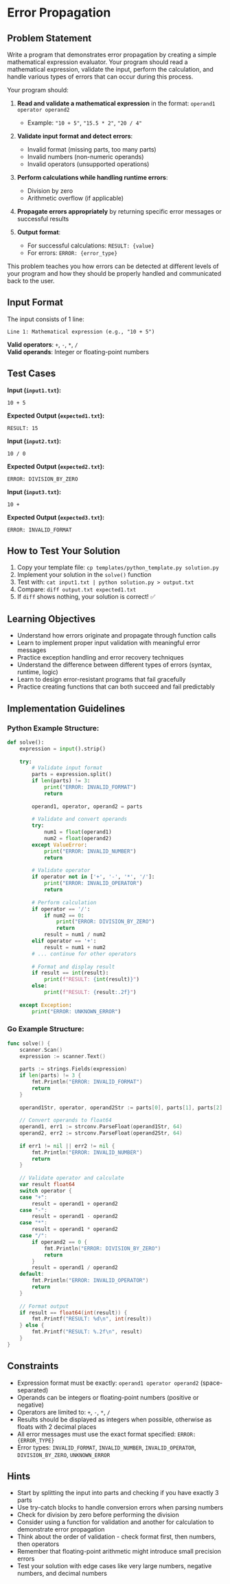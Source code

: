 # Error Propagation

## Problem Statement

Write a program that demonstrates error propagation by creating a simple mathematical expression evaluator. Your program should read a mathematical expression, validate the input, perform the calculation, and handle various types of errors that can occur during this process.

Your program should:

1. **Read and validate a mathematical expression** in the format: `operand1 operator operand2`
   - Example: `"10 + 5"`, `"15.5 * 2"`, `"20 / 4"`

2. **Validate input format and detect errors**:
   - Invalid format (missing parts, too many parts)
   - Invalid numbers (non-numeric operands)
   - Invalid operators (unsupported operations)

3. **Perform calculations while handling runtime errors**:
   - Division by zero
   - Arithmetic overflow (if applicable)

4. **Propagate errors appropriately** by returning specific error messages or successful results

5. **Output format**:
   - For successful calculations: `RESULT: {value}`
   - For errors: `ERROR: {error_type}`

This problem teaches you how errors can be detected at different levels of your program and how they should be properly handled and communicated back to the user.

## Input Format

The input consists of 1 line:
```
Line 1: Mathematical expression (e.g., "10 + 5")
```

**Valid operators**: `+`, `-`, `*`, `/`  
**Valid operands**: Integer or floating-point numbers

## Test Cases

**Input (`input1.txt`):**
```
10 + 5
```

**Expected Output (`expected1.txt`):**
```
RESULT: 15
```

**Input (`input2.txt`):**
```
10 / 0
```

**Expected Output (`expected2.txt`):**
```
ERROR: DIVISION_BY_ZERO
```

**Input (`input3.txt`):**
```
10 +
```

**Expected Output (`expected3.txt`):**
```
ERROR: INVALID_FORMAT
```

## How to Test Your Solution
1. Copy your template file: `cp templates/python_template.py solution.py`
2. Implement your solution in the `solve()` function
3. Test with: `cat input1.txt | python solution.py > output.txt`
4. Compare: `diff output.txt expected1.txt`
5. If `diff` shows nothing, your solution is correct! ✅

## Learning Objectives

- Understand how errors originate and propagate through function calls
- Learn to implement proper input validation with meaningful error messages
- Practice exception handling and error recovery techniques
- Understand the difference between different types of errors (syntax, runtime, logic)
- Learn to design error-resistant programs that fail gracefully
- Practice creating functions that can both succeed and fail predictably

## Implementation Guidelines

### Python Example Structure:
```python
def solve():
    expression = input().strip()
    
    try:
        # Validate input format
        parts = expression.split()
        if len(parts) != 3:
            print("ERROR: INVALID_FORMAT")
            return
            
        operand1, operator, operand2 = parts
        
        # Validate and convert operands
        try:
            num1 = float(operand1)
            num2 = float(operand2)
        except ValueError:
            print("ERROR: INVALID_NUMBER")
            return
            
        # Validate operator
        if operator not in ['+', '-', '*', '/']:
            print("ERROR: INVALID_OPERATOR")
            return
            
        # Perform calculation
        if operator == '/':
            if num2 == 0:
                print("ERROR: DIVISION_BY_ZERO")
                return
            result = num1 / num2
        elif operator == '+':
            result = num1 + num2
        # ... continue for other operators
        
        # Format and display result
        if result == int(result):
            print(f"RESULT: {int(result)}")
        else:
            print(f"RESULT: {result:.2f}")
            
    except Exception:
        print("ERROR: UNKNOWN_ERROR")
```

### Go Example Structure:
```go
func solve() {
    scanner.Scan()
    expression := scanner.Text()
    
    parts := strings.Fields(expression)
    if len(parts) != 3 {
        fmt.Println("ERROR: INVALID_FORMAT")
        return
    }
    
    operand1Str, operator, operand2Str := parts[0], parts[1], parts[2]
    
    // Convert operands to float64
    operand1, err1 := strconv.ParseFloat(operand1Str, 64)
    operand2, err2 := strconv.ParseFloat(operand2Str, 64)
    
    if err1 != nil || err2 != nil {
        fmt.Println("ERROR: INVALID_NUMBER")
        return
    }
    
    // Validate operator and calculate
    var result float64
    switch operator {
    case "+":
        result = operand1 + operand2
    case "-":
        result = operand1 - operand2
    case "*":
        result = operand1 * operand2
    case "/":
        if operand2 == 0 {
            fmt.Println("ERROR: DIVISION_BY_ZERO")
            return
        }
        result = operand1 / operand2
    default:
        fmt.Println("ERROR: INVALID_OPERATOR")
        return
    }
    
    // Format output
    if result == float64(int(result)) {
        fmt.Printf("RESULT: %d\n", int(result))
    } else {
        fmt.Printf("RESULT: %.2f\n", result)
    }
}
```

## Constraints

- Expression format must be exactly: `operand1 operator operand2` (space-separated)
- Operands can be integers or floating-point numbers (positive or negative)
- Operators are limited to: `+`, `-`, `*`, `/`
- Results should be displayed as integers when possible, otherwise as floats with 2 decimal places
- All error messages must use the exact format specified: `ERROR: {ERROR_TYPE}`
- Error types: `INVALID_FORMAT`, `INVALID_NUMBER`, `INVALID_OPERATOR`, `DIVISION_BY_ZERO`, `UNKNOWN_ERROR`

## Hints

- Start by splitting the input into parts and checking if you have exactly 3 parts
- Use try-catch blocks to handle conversion errors when parsing numbers
- Check for division by zero before performing the division
- Consider using a function for validation and another for calculation to demonstrate error propagation
- Think about the order of validation - check format first, then numbers, then operators
- Remember that floating-point arithmetic might introduce small precision errors
- Test your solution with edge cases like very large numbers, negative numbers, and decimal numbers

